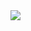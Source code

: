 <img src = "https://github.com/nasibullo03/nasibullo03/commit/3ff198cb9da003cc4ee3ab4f67f43702e4fecf9b#diff-a474f9ba3983124e8121352ede32c0009a6dddf19fa0336e5991ef6894ef7c52">
